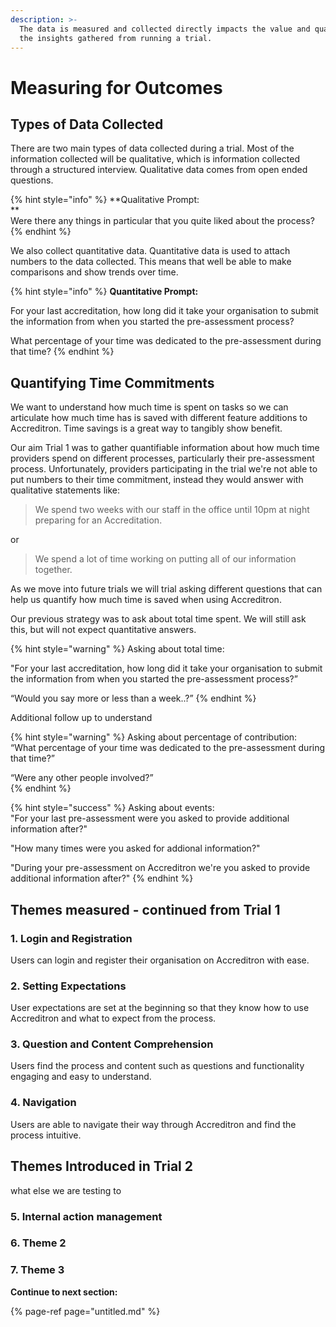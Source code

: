 ```yaml
---
description: >-
  The data is measured and collected directly impacts the value and quality of
  the insights gathered from running a trial.
---
```


# Measuring for Outcomes

## Types of Data Collected

There are two main types of data collected during a trial. Most of the information collected will be qualitative, which is information collected through a structured interview. Qualitative data comes from open ended questions.

{% hint style="info" %}
**Qualitative Prompt:  
**  
Were there any things in particular that you quite liked about the process?
{% endhint %}

We also collect quantitative data. Quantitative data is used to attach numbers to the data collected. This means that well be able to make comparisons and show trends over time.

{% hint style="info" %}
**Quantitative Prompt:**

For your last accreditation, how long did it take your organisation to submit the information from when you started the pre-assessment process? 

What percentage of your time was dedicated to the pre-assessment during that time?
{% endhint %}

## Quantifying Time Commitments

We want to understand how much time is spent on tasks so we can articulate how much time has is saved with different feature additions to Accreditron. Time savings is a great way to tangibly show benefit.

Our aim Trial 1 was to gather quantifiable information about how much time providers spend on different processes, particularly their pre-assessment process. Unfortunately, providers participating in the trial we're not able to put numbers to their time commitment, instead they would answer with qualitative statements like:

> We spend two weeks with our staff in the office until 10pm at night preparing for an Accreditation.

or

> We spend a lot of time working on putting all of our information together.

As we move into future trials we will trial asking different questions that can help us quantify how much time is saved when using Accreditron.

  
Our previous strategy was to ask about total time spent. We will still ask this, but will not expect quantitative answers.

{% hint style="warning" %}
Asking about total time:

"For your last accreditation, how long did it take your organisation to submit the information from when you started the pre-assessment process?”

“Would you say more or less than a week..?”
{% endhint %}

  
Additional follow up to understand 

{% hint style="warning" %}
Asking about percentage of contribution:  
“What percentage of your time was dedicated to the pre-assessment during that time?”

“Were any other people involved?”  
{% endhint %}



{% hint style="success" %}
Asking about events:  
"For your last pre-assessment were you asked to provide additional information after?"  
  
"How many times were you asked for addional information?"  
  
"During your pre-assessment on Accreditron we're you asked to provide additional information after?"
{% endhint %}

##  Themes measured - continued from Trial 1

### 1. Login and Registration

Users can login and register their organisation on Accreditron with ease.

### 2. Setting Expectations

User expectations are set at the beginning so that they know how to use Accreditron and what to expect from the process.

### 3. Question and Content Comprehension

Users find the process and content such as questions and functionality engaging and easy to understand.

### 4. Navigation 

Users are able to navigate their way through Accreditron and find the process intuitive.

## Themes Introduced in Trial 2

what else we are testing to

### 5. Internal action management

### 6. Theme 2

### 7. Theme 3





**Continue to next section:**

{% page-ref page="untitled.md" %}



